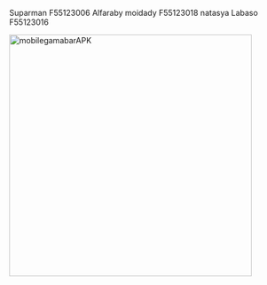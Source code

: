 Suparman F55123006
Alfaraby moidady F55123018
natasya Labaso  F55123016


<img width="437" alt="mobilegamabarAPK" src="https://github.com/user-attachments/assets/72161440-5b72-4a82-a13a-ccc76906b658">
